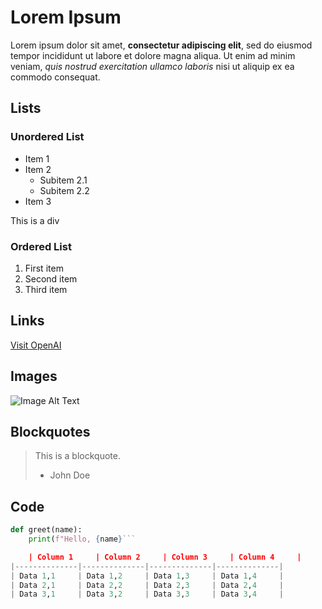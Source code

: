 # Lorem Ipsum

Lorem ipsum dolor sit amet, **consectetur adipiscing elit**, sed do eiusmod tempor incididunt ut labore et dolore magna aliqua. Ut enim ad minim veniam, *quis nostrud exercitation ullamco laboris* nisi ut aliquip ex ea commodo consequat.

## Lists

### Unordered List

- Item 1
- Item 2
  - Subitem 2.1
  - Subitem 2.2
- Item 3

<div>This is a div </div>

### Ordered List

1. First item
2. Second item
3. Third item

## Links

[Visit OpenAI](https://www.openai.com)

## Images

![Image Alt Text](https://via.placeholder.com/150)

## Blockquotes

> This is a blockquote.
> - John Doe

## Code

```python
def greet(name):
    print(f"Hello, {name}```

    | Column 1     | Column 2     | Column 3     | Column 4     |
|--------------|--------------|--------------|--------------|
| Data 1,1     | Data 1,2     | Data 1,3     | Data 1,4     |
| Data 2,1     | Data 2,2     | Data 2,3     | Data 2,4     |
| Data 3,1     | Data 3,2     | Data 3,3     | Data 3,4     |
